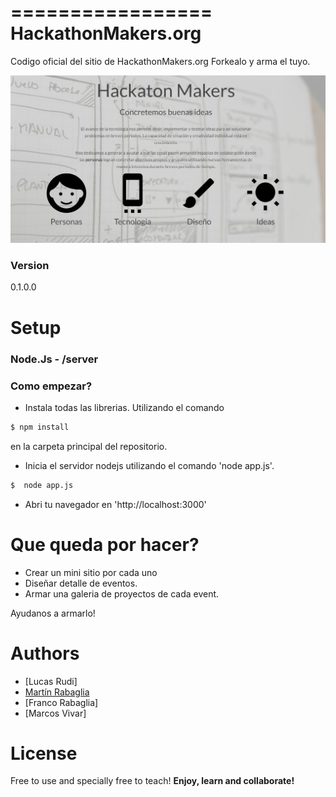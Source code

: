 =================
HackathonMakers.org
=================
Codigo oficial del sitio de HackathonMakers.org
Forkealo y arma el tuyo.


<img src="https://raw.githubusercontent.com/hackathonmakers/hackathonmakers.org/master/public/img/main-repo.jpg">


### Version
0.1.0.0


Setup
=========

### Node.Js - /server

### Como empezar?

* Instala todas las librerias. Utilizando el comando

```bash
$ npm install
```
 en la carpeta principal del repositorio.  


* Inicia el servidor nodejs utilizando el comando 'node app.js'.

```bash
$  node app.js
```

* Abri tu navegador en 'http://localhost:3000'



###

Que queda por hacer?
=======

* Crear un mini sitio por cada uno
* Diseñar detalle de eventos.
* Armar una galeria de proyectos de cada event.

Ayudanos a armarlo!

Authors
=======
* [Lucas Rudi] 
* [Martín Rabaglia] 
* [Franco Rabaglia]
* [Marcos Vivar]



License
=======
Free to use and specially free to teach!
**Enjoy, learn and collaborate!**

[Angular.Js]: http://angularjs.org
[Socket.io]: http://socket.io/
[Martín Rabaglia]: http://martinrabaglia.com.ar
[Hackathon Makers]: http://hackathonmakers.org
